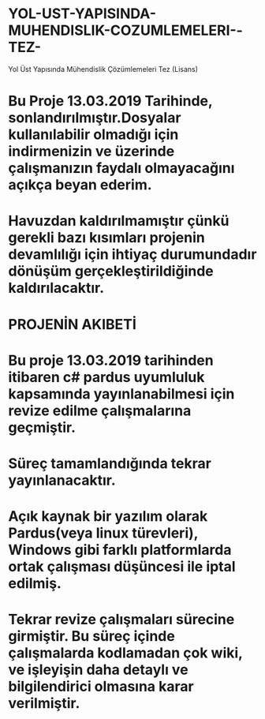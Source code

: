 # YOL-UST-YAPISINDA-MUHENDISLIK-COZUMLEMELERI--TEZ-
Yol Üst Yapısında Mühendislik Çözümlemeleri Tez (Lisans)

# Bu  Proje 13.03.2019 Tarihinde, sonlandırılmıştır.Dosyalar kullanılabilir olmadığı için indirmenizin ve üzerinde çalışmanızın faydalı olmayacağını açıkça beyan ederim.
# Havuzdan kaldırılmamıştır çünkü gerekli bazı kısımları projenin devamlılığı için ihtiyaç durumundadır dönüşüm gerçekleştirildiğinde kaldırılacaktır.

# PROJENİN AKIBETİ #
# Bu proje 13.03.2019 tarihinden itibaren c# pardus uyumluluk kapsamında yayınlanabilmesi için revize edilme çalışmalarına geçmiştir.
# Süreç tamamlandığında tekrar yayınlanacaktır. 
# Açık kaynak bir yazılım olarak Pardus(veya linux türevleri), Windows gibi farklı platformlarda ortak çalışması düşüncesi ile iptal edilmiş.
# Tekrar revize çalışmaları sürecine girmiştir. Bu süreç içinde çalışmalarda kodlamadan çok wiki, ve işleyişin daha detaylı ve bilgilendirici olmasına karar verilmiştir.
